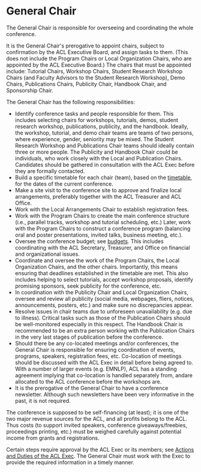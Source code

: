 # General Chair

The General Chair is responsible for overseeing and coordinating the whole conference.

It is the General Chair's prerogative to appoint chairs, subject to confirmation by the ACL Executive Board, and assign tasks to them.
(This does not include the Program Chairs or Local Organization Chairs, who are appointed by the ACL Executive Board.)
The chairs that must be appointed include: Tutorial Chairs, Workshop Chairs, Student Research Workshop Chairs (and Faculty Advisors to the Student Research Workshop), Demo Chairs, Publications Chairs, Publicity Chair, Handbook Chair, and Sponsorship Chair.

The General Chair has the following responsibilities:

- Identify conference tasks and people responsible for them.
This includes selecting chairs for workshops, tutorials, demos, student research workshop, publications, publicity, and the handbook.
Ideally, the workshop, tutorial, and demo chair teams are teams of two persons, where experience, gender, seniority may be mixed.
The Student Research Workshop and Publications Chair teams should ideally contain three or more people.
The Publicity and Handbook Chair could be individuals, who work closely with the Local and Publication Chairs.
Candidates should be gathered in consultation with the ACL Exec before they are formally contacted.
- Build a specific timetable for each chair (team), based on the [timetable](schedule.md), for the dates of the current conference.
- Make a site visit to the conference site to approve and finalize local arrangements, preferably together with the ACL Treasurer and ACL Office.
- Work with the Local Arrangements Chair to establish registration fees.
- Work with the Program Chairs to create the main conference structure (i.e., parallel tracks, workshop and tutorial scheduling, etc.) Later, work with the Program Chairs to construct a conference program (balancing oral and poster presentations, invited talks, business meeting, etc.).
- Oversee the conference budget; see [budgets](budgets.md). This includes coordinating with the ACL Secretary, Treasurer, and Office on financial and organizational issues.
- Coordinate and oversee the work of the Program Chairs, the Local Organization Chairs, and the other chairs. 
Importantly, this means ensuring that deadlines established in the timetable are met. 
This also includes helping to select tutorials, accept workshop proposals, identify promising sponsors, seek publicity for the conference, etc.
- In coordination with the Publicity Chair and Local Organization Chairs, oversee and review all publicity (social media, webpages, fliers, notices, announcements, posters, etc.) and make sure no discrepancies appear.
- Resolve issues in chair teams due to unforeseen unavailability (e.g. due to illness). 
Critical tasks such as those of the Publication Chairs should be well-monitored especially in this respect. 
The Handbook Chair is recommended to be an extra person working with the Publication Chairs in the very last stages of publication before the conference.
- Should there be any co-located meetings and/or conferences, the General Chair is responsible for ensuring coordination of events, programs, speakers, registration fees, etc. 
Co-location of meetings should be discussed with the ACL Exec in detail before being agreed to. With a number of larger events (e.g. EMNLP), ACL has a standing agreement implying that co-location is handled separately from, andare allocated to the ACL conference before the workshops are.
- It is the prerogative of the General Chair to have a conference newsletter. 
Although such newsletters have been very informative in the past, it is not required.

The conference is supposed to be self-financing (at least); it is one of the two major revenue sources for the ACL, and all profits belong to the ACL. 
Thus costs (to support invited speakers, conference giveaways/freebies, proceedings printing, etc.) must be weighed carefully against potential income from grants and registrations.

Certain steps require approval by the ACL Exec or its members; see [Actions and Duties of the ACL Exec](exec_duties.md).
The General Chair must work with the Exec to provide the required information in a timely manner.

